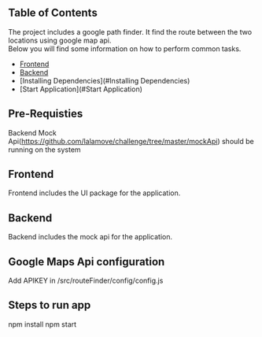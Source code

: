 ## Table of Contents
The project includes a google path finder. It find the route between the two locations using google map api.<br>
Below you will find some information on how to perform common tasks.<br>

- [Frontend](#Frontend)
- [Backend](#Backend)
- [Installing Dependencies](#Installing Dependencies)
- [Start Application](#Start Application)

## Pre-Requisties
Backend Mock Api(https://github.com/lalamove/challenge/tree/master/mockApi) should be running on the system

## Frontend
Frontend includes the UI package for the application.

## Backend
Backend includes the mock api for the application.

## Google Maps Api configuration
Add APIKEY in /src/routeFinder/config/config.js

## Steps to run app 
npm install
npm start